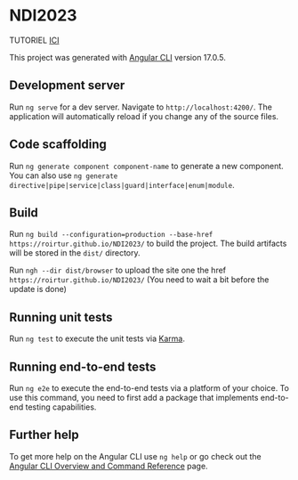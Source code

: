 # NDI2023

TUTORIEL [ICI](https://statuesque-petroleum-a18.notion.site/NDI-2023-82c616a10abd4b778baf936d616971f5)

This project was generated with [Angular CLI](https://github.com/angular/angular-cli) version 17.0.5.

## Development server

Run `ng serve` for a dev server. Navigate to `http://localhost:4200/`. The application will automatically reload if you change any of the source files.

## Code scaffolding

Run `ng generate component component-name` to generate a new component. You can also use `ng generate directive|pipe|service|class|guard|interface|enum|module`.

## Build

Run `ng build --configuration=production --base-href https://roirtur.github.io/NDI2023/` to build the project. The build artifacts will be stored in the `dist/` directory.

Run `ngh --dir dist/browser` to upload the site one the href `https://roirtur.github.io/NDI2023/` (You need to wait a bit before the update is done)

## Running unit tests

Run `ng test` to execute the unit tests via [Karma](https://karma-runner.github.io).

## Running end-to-end tests

Run `ng e2e` to execute the end-to-end tests via a platform of your choice. To use this command, you need to first add a package that implements end-to-end testing capabilities.

## Further help

To get more help on the Angular CLI use `ng help` or go check out the [Angular CLI Overview and Command Reference](https://angular.io/cli) page.
